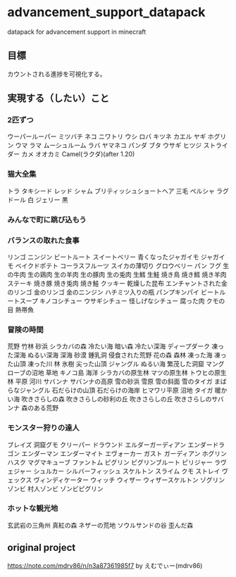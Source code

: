 # advancement_support_datapack
datapack for advancement support in minecraft

## 目標
カウントされる進捗を可視化する。
## 実現する（したい）こと 
### 2匹ずつ
ウーパールーパー
ミツバチ
ネコ
ニワトリ
ウシ
ロバ
キツネ
カエル
ヤギ
ホグリン
ウマ
ラマ
ムーシュルーム
ラバ
ヤマネコ
パンダ
ブタ
ウサギ
ヒツジ
ストライダー
カメ
オオカミ
Camel(ラクダ)(after 1.20)
### 猫大全集
トラ
タキシード
レッド
シャム
ブリティッシュショートヘア
三毛
ペルシャ
ラグドール
白
ジェリー
黒
### みんなで町に跳び込もう
### バランスの取れた食事
リンゴ
ニンジン
ビートルート
スイートベリー
青くなったジャガイモ
ジャガイモ
ベイクドポテト
コーラスフルーツ
スイカの薄切り
グロウベリー
パン
フグ
生の牛肉
生の鶏肉
生の羊肉
生の豚肉
生の兎肉
生鱈
生鮭
焼き鳥
焼き鱈
焼き羊肉
ステーキ
焼き豚
焼き兎肉
焼き鮭
クッキー
乾燥した昆布
エンチャントされた金のリンゴ
金のリンゴ
金のニンジン
ハチミツ入りの瓶
パンプキンパイ
ビートルートスープ
キノコシチュー
ウサギシチュー
怪しげなシチュー
腐った肉
クモの目
熱帯魚
### 冒険の時間
荒野
竹林
砂浜
シラカバの森
冷たい海
暗い森
冷たい深海
ディープダーク
凍った深海
ぬるい深海
深海
砂漠
鍾乳洞
侵食された荒野
花の森
森林
凍った海
凍った山頂
凍った川
林
氷樹
尖った山頂
ジャングル
ぬるい海
繁茂した洞窟
マングローブの沼地
草地
キノコ島
海洋
シラカバの原生林
マツの原生林
トウヒの原生林
平原
河川
サバンナ
サバンナの高原
雪の砂浜
雪原
雪の斜面
雪のタイガ
まばらなジャングル
石だらけの山頂
石だらけの海岸
ヒマワリ平原
沼地
タイガ
暖かい海
吹きさらしの森
吹きさらしの砂利の丘
吹きさらしの丘
吹きさらしのサバンナ
森のある荒野
### モンスター狩りの達人
ブレイズ
洞窟グモ
クリーパー
ドラウンド
エルダーガーディアン
エンダードラゴン
エンダーマン
エンダーマイト
エヴォーカー
ガスト
ガーディアン
ホグリン
ハスク
マグマキューブ
ファントム
ピグリン
ピグリンブルート
ピリジャー
ラヴェジャー
シュルカー
シルバーフィッシュ
スケルトン
スライム
クモ
ストレイ
ヴェックス
ヴィンディケーター
ウィッチ
ウィザー
ウィザースケルトン
ゾグリン
ゾンビ
村人ゾンビ
ゾンビピグリン
### ホットな観光地
玄武岩の三角州
真紅の森
ネザーの荒地
ソウルサンドの谷
歪んだ森
## original project

https://note.com/mdrv86/n/n3a87361985f7 by えむでぃー(mdrv86)
